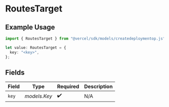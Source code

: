 # RoutesTarget

## Example Usage

```typescript
import { RoutesTarget } from "@vercel/sdk/models/createdeploymentop.js";

let value: RoutesTarget = {
  key: "<key>",
};
```

## Fields

| Field              | Type               | Required           | Description        |
| ------------------ | ------------------ | ------------------ | ------------------ |
| `key`              | *models.Key*       | :heavy_check_mark: | N/A                |